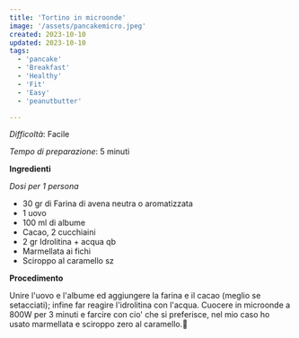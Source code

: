 ```yaml
---
title: 'Tortino in microonde'
image: '/assets/pancakemicro.jpeg'
created: 2023-10-10
updated: 2023-10-10
tags:
  - 'pancake'
  - 'Breakfast'
  - 'Healthy'
  - 'Fit'
  - 'Easy'
  - 'peanutbutter'

---
```

*Difficoltà*: Facile

*Tempo di preparazione*: 5 minuti


**Ingredienti**

*Dosi per 1 persona*

- 30 gr di Farina di avena neutra o aromatizzata
- 1 uovo
- 100 ml di albume
- Cacao, 2 cucchiaini
- 2 gr Idrolitina + acqua qb
- Marmellata ai fichi
- Sciroppo al caramello sz


**Procedimento**

Unire l'uovo e l'albume ed aggiungere la farina e il cacao (meglio se setacciati); infine far reagire l'idrolitina con l'acqua.
Cuocere in microonde a 800W per 3 minuti e farcire con cio' che si preferisce, nel mio caso ho usato marmellata e sciroppo zero al caramello.🧁 


